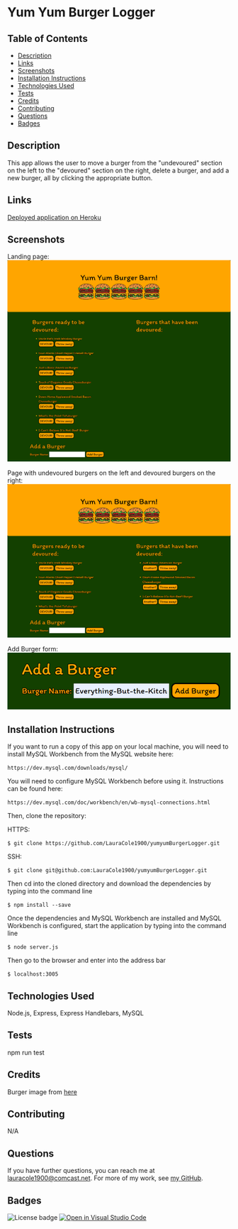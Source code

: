 # Yum Yum Burger Logger

## Table of Contents

* [Description](#description)
* [Links](#links)
* [Screenshots](#screenshots)
* [Installation Instructions](#installation-instructions)
* [Technologies Used](#technologies-used)
* [Tests](#tests)
* [Credits](#credits)
* [Contributing](#contributing)
* [Questions](#questions)
* [Badges](#badges)

## Description

This app allows the user to move a burger from the "undevoured" section on the left to the "devoured" section on the right, delete a burger, and add a new burger, all by clicking the appropriate button.

## Links

[Deployed application on Heroku](https://floating-lake-94290.herokuapp.com/)

## Screenshots

Landing page:
![Landing page:](./public/assets/img/yum-yum-landing-page.png)

Page with undevoured burgers on the left and devoured burgers on the right:
![Page with undevoured burgers on the left and devoured burgers on the right](./public/assets/img/yum-yum-undevoured-devoured.png)

Add Burger form:
![Add Burger form](./public/assets/img/yum-yum-form.png)

## Installation Instructions

If you want to run a copy of this app on your local machine, you will need to install MySQL Workbench from the MySQL website here:
```
https://dev.mysql.com/downloads/mysql/
```

You will need to configure MySQL Workbench before using it. Instructions can be found here:
```
https://dev.mysql.com/doc/workbench/en/wb-mysql-connections.html
```

Then, clone the repository:

HTTPS:
```
$ git clone https://github.com/LauraCole1900/yumyumBurgerLogger.git
```

SSH:
```
$ git clone git@github.com:LauraCole1900/yumyumBurgerLogger.git
```

Then cd into the cloned directory and download the dependencies by typing into the command line
```
$ npm install --save
```

Once the dependencies and MySQL Workbench are installed and MySQL Workbench is configured, start the application by typing into the command line
```
$ node server.js
```

Then go to the browser and enter into the address bar
```
$ localhost:3005
```

## Technologies Used

Node.js, Express, Express Handlebars, MySQL

## Tests

npm run test

## Credits

Burger image from [here](https://www.vhv.rs/viewpic/TRRRohw_hamburger-clipart-jpeg-burger-clipart-png-transparent-png/)

## Contributing

N/A

## Questions

If you have further questions, you can reach me at lauracole1900@comcast.net. For more of my work, see [my GitHub](https://github.com/LauraCole1900).

## Badges

![License badge](https://img.shields.io/badge/license-MIT-brightgreen) [![Open in Visual Studio Code](https://open.vscode.dev/badges/open-in-vscode.svg)](https://open.vscode.dev/LauraCole1900/yumyumBurgerLogger)